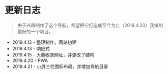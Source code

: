 # 更新日志

> 由于兴趣制作了这个导航，希望把它打造成至今为止（2019.4.20）我做的最好的一个项目。

- 2019.4.12 - 整理制作，网站初建
- 2019.4.13 - 响应式
- 2019.4.15 - 大量收录网址，并更改了结构
- 2019.4.20 - PWA
- 2019.4.21 - 小屏三栏图标布局，并增加导航目录